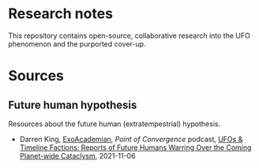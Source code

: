 # Research notes

This repository contains open-source, collaborative research into the UFO phenomenon and the purported cover-up.


# Sources

## Future human hypothesis

Resources about the future human (extratempestrial) hypothesis.

- Darren King, [ExoAcademian](https://twitter.com/ExoAcademian), *Point of Convergence* podcast, [UFOs & Timeline Factions: Reports of Future Humans Warring Over the Coming Planet-wide Cataclysm](https://pointofconvergence.net/ufos-timeline-factions-reports-of-future-humans-warring-over-the-coming-planet-wide-cataclysm/), 2021-11-06
